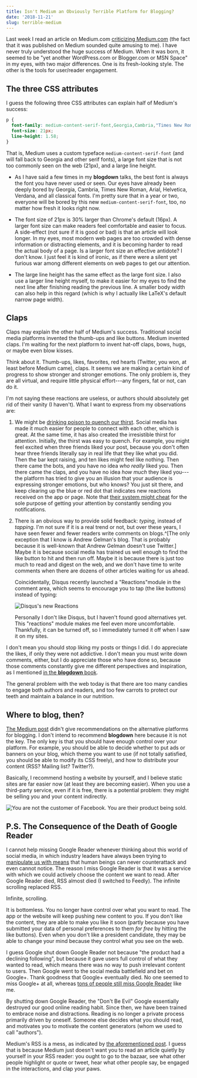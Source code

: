 ```yaml
---
title: Isn't Medium an Obviously Terrible Platform for Blogging?
date: '2018-11-21'
slug: terrible-medium
---
```


Last week I read an article on Medium.com [criticizing Medium.com](https://medium.com/@nikitonsky/medium-is-a-poor-choice-for-blogging-bb0048d19133) (the fact that it was published on Medium sounded quite amusing to me). I have never truly understood the huge success of Medium. When it was born, it seemed to be "yet another WordPress.com or Blogger.com or MSN Space" in my eyes, with two major differences. One is its fresh-looking style. The other is the tools for user/reader engagement.

## The three CSS attributes

I guess the following three CSS attributes can explain half of Medium's success:

```css
p {
  font-family: medium-content-serif-font,Georgia,Cambria,"Times New Roman",Times,serif;
  font-size: 21px;
  line-height: 1.58;
}
```

That is, Medium uses a custom typeface `medium-content-serif-font` (and will fall back to Georgia and other serif fonts), a large font size that is not too commonly seen on the web (21px), and a large line height.

- As I have said a few times in my **blogdown** talks, the best font is always the font you have never used or seen. Our eyes have already been deeply bored by Georgia, Cambria, Times New Roman, Arial, Helvetica, Verdana, and all classical fonts. I'm pretty sure that in a year or two, everyone will be bored by this new `medium-content-serif-font`, too, no matter how fresh it looks right now.

- The font size of 21px is 30% larger than Chrome's default (16px). A larger font size can make readers feel comfortable and easier to focus. A side-effect (not sure if it is good or bad) is that an article will look longer. In my eyes, most modern web pages are too crowded with dense information or distracting elements, and it is becoming harder to read the actual body of a page. Is a larger font size an effective antidote? I don't know. I just feel it is kind of ironic, as if there were a silent yet furious war among different elements on web pages to get our attention.

- The large line height has the same effect as the large font size. I also use a larger line height myself, to make it easier for my eyes to find the next line after finishing reading the previous line. A smaller body width can also help in this regard (which is why I actually like LaTeX's default narrow page width).

## Claps

Claps may explain the other half of Medium's success. Traditional social media platforms invented the thumb-ups and like buttons. Medium invented claps. I'm waiting for the next platform to invent hat-off claps, bows, hugs, or maybe even blow kisses.

Think about it. Thumb-ups, likes, favorites, red hearts (Twitter, you won, at least before Medium came), claps. It seems we are making a certain kind of progress to show stronger and stronger emotions. The only problem is, they are all virtual, and require little physical effort---any fingers, fat or not, can do it.

I'm not saying these reactions are useless, or authors should absolutely get rid of their vanity (I haven't). What I want to express from my observations are:

1. We might be [drinking poison to quench our thirst](https://en.wikipedia.org/wiki/Zhenniao). Social media has made it much easier for people to connect with each other, which is great. At the same time, it has also created the irresistible thirst for attention. Initially, the thirst was easy to quench. For example, you might feel excited when three friends liked your post, because you don't often hear three friends literally say in real life that they like what you did. Then the bar kept raising, and ten likes might feel like nothing. Then there came the bots, and you have no idea _who really_ liked you. Then there came the claps, and you have no idea _how much_ they liked you---the platform has tried to give you an illusion that your audience is expressing stronger emotions, but who knows? You just sit there, and keep clearing up the blue or red dot that indicates new reactions received on the app or page. Note that [their system might cheat](https://twitter.com/revodavid/status/1070118237478772737) for the sole purpose of getting your attention by constantly sending you notifications.

1. There is an obvious way to provide solid feedback: _typing_, instead of _tapping_. I'm not sure if it is a real trend or not, but over these years, I have seen fewer and fewer readers write comments on blogs.^[The only exception that I know is Andrew Gelman's blog. That is probably because it is well-known that Andrew Gelman doesn't use Twitter.] Maybe it is because social media has trained us well enough to find the like button to hit and then run off. Maybe it is because there is just too much to read and digest on the web, and we don't have time to write comments when there are dozens of other articles waiting for us ahead.

    Coincidentally, Disqus recently launched a "Reactions"module in the comment area, which seems to encourage you to tap (the like buttons) instead of typing:

    ![Disqus's new Reactions](https://user-images.githubusercontent.com/163582/49538527-46687f80-f891-11e8-9733-4fe4dfb1d5a2.png#border)

    Personally I don't like Disqus, but I haven't found good alternatives yet. This "reactions" module makes me feel even more uncomfortable. Thankfully, it can be turned off, so I immediately turned it off when I saw it on my sites.

I don't mean you should stop liking my posts or things I did. I do appreciate the likes, if only they were not addictive. I don't mean you must write down comments, either, but I do appreciate those who have done so, because those comments constantly give me different perspectives and inspiration, as I mentioned [in the **blogdown** book](https://bookdown.org/yihui/blogdown/personal-experience.html).

The general problem with the web today is that there are too many candies to engage both authors and readers, and too few carrots to protect our teeth and maintain a balance in our nutrition.

## Where to blog, then?

[The Medium post](https://medium.com/@nikitonsky/medium-is-a-poor-choice-for-blogging-bb0048d19133) didn't give recommendations on the alternative platforms for blogging. I don't intend to recommend **blogdown** here because it is not the key. The only key is that you should have enough control over your platform. For example, you should be able to decide whether to put ads or banners on your blog, which theme you want to use (if not totally satisfied, you should be able to modify its CSS freely), and how to distribute your content (RSS? Mailing list? Twitter?).

Basically, I recommend hosting a website by yourself, and I believe static sites are far easier now (at least they are becoming easier). When you use a third-party service, even if it is free, there is a potential problem: they might be selling you and your content indirectly.

![You are not the customer of Facebook. You are their product being sold.](https://db.yihui.name/images/facebook.jpg)

## P.S. The Consequence of the Death of Google Reader

I cannot help missing Google Reader whenever thinking about this world of social media, in which industry leaders have always been trying to [manipulate us with means](https://techcrunch.com/2017/09/08/meet-the-tech-company-that-wants-to-make-you-even-more-addicted-to-your-phone/) that human beings can never counterattack and even cannot notice. The reason I miss Google Reader is that it was a service with which we could actively choose the content we want to read. After Google Reader died, RSS almost died (I switched to Feedly). The infinite scrolling replaced RSS.

Infinite, scrolling.

It is bottomless. You no longer have control over what you want to read. The app or the website will keep pushing new content to you. If you don't like the content, they are able to make you like it soon (partly because you have submitted your data of personal preferences to them _for free_ by hitting the like buttons). Even when you don't like a president candidate, they may be able to change your mind because they control what you see on the web.

I guess Google shut down Google Reader not because "the product had a declining following", but because it gave users full control of what they wanted to read, which means there was no way to push irrelevant content to users. Then Google went to the social media battlefield and bet on Google+. Thank goodness that Google+ eventually died. No one seemed to miss Google+ at all, whereas [tons of people still miss Google Reader](https://gcemetery.co) like me.

By shutting down Google Reader, the "Don't Be Evil" Google essentially destroyed our good online reading habit. Since then, we have been trained to embrace noise and distractions. Reading is no longer a private process primarily driven by oneself. Someone else decides what you should read, and motivates you to motivate the content generators (whom we used to call "authors").

Medium's RSS is a mess, as indicated by [the aforementioned post](https://medium.com/@nikitonsky/medium-is-a-poor-choice-for-blogging-bb0048d19133). I guess that is because Medium just doesn't want you to read an article quietly by yourself in your RSS reader: you ought to go to the bazaar, see what other people highlight or quote or tweet, hear what other people say, be engaged in the interactions, and clap your paws.
